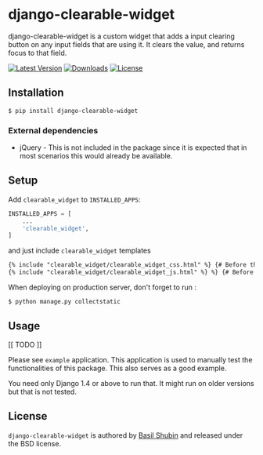 django-clearable-widget
===

django-clearable-widget is a custom widget that adds a input clearing button on any input fields that are using it. It clears the value, and returns focus to that field.

[![Latest Version](https://pypip.in/version/django-clearable-widget/badge.svg)](https://pypi.python.org/pypi/django-clearable-widget/)
[![Downloads](https://pypip.in/download/django-clearable-widget/badge.svg)](https://pypi.python.org/pypi/django-clearable-widget/)
[![License](https://pypip.in/license/django-clearable-widget/badge.svg)](https://pypi.python.org/pypi/django-clearable-widget/)

## Installation
```shell
$ pip install django-clearable-widget
```
### External dependencies

* jQuery - This is not included in the package since it is expected that in most scenarios this would already be available.

## Setup

Add `clearable_widget` to  `INSTALLED_APPS`:
```python
INSTALLED_APPS = [
	...
	'clearable_widget',
]
```
and just include `clearable_widget` templates
```html
{% include "clearable_widget/clearable_widget_css.html" %} {# Before the closing head tag #}
{% include "clearable_widget/clearable_widget_js.html" %} %} {# Before the closing body tag #}
```
When deploying on production server, don't forget to run :
```shell
$ python manage.py collectstatic
```
## Usage

[[ TODO ]]

Please see `example` application. This application is used to manually test the functionalities of this package. This also serves as a good example.

You need only Django 1.4 or above to run that. It might run on older versions but that is not tested.

## License

`django-clearable-widget` is authored by [Basil Shubin](http://resume.github.io/?bashu) and released under the BSD license.
